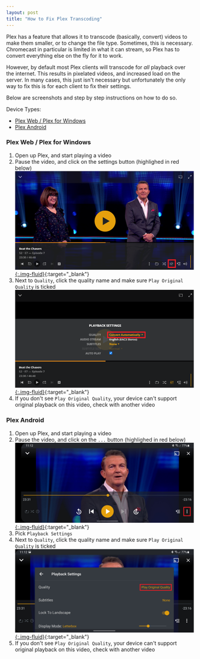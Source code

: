 ```yaml
---
layout: post
title: "How to Fix Plex Transcoding"
---
```


Plex has a feature that allows it to transcode (basically, convert) videos to make them smaller, or to change the file
type. Sometimes, this is necessary. Chromecast in particular is limited in what it can stream, so Plex has to convert
everything else on the fly for it to work.

However, by default most Plex clients will transcode for _all_ playback over the internet. This results in
pixelated videos, and increased load on the server. In many cases, this just isn't necessary but unfortunately the only
way to fix this is for each client to fix their settings.

<!--more-->

Below are screenshots and step by step instructions on how to do so.

Device Types:

- [Plex Web / Plex for Windows](#plexweb)
- [Plex Android](#plexandroid)

### <a class="anchor" name="plexweb" /> Plex Web / Plex for Windows

1. Open up Plex, and start playing a video
2. Pause the video, and click on the settings button (highlighed in red below)
   [![Screenshot showing the settings button](/assets/img/post/plex-transcode/plex-web-1.png){:.img-fluid}](/assets/img/post/plex-transcode/plex-web-1.png){:target="\_blank"}
3. Next to `Quality`, click the quality name and make sure `Play Original Quality` is ticked
   [![Screenshot showing the quality setting](/assets/img/post/plex-transcode/plex-web-2.png){:.img-fluid}](/assets/img/post/plex-transcode/plex-web-2.png){:target="\_blank"}
4. If you don't see `Play Original Quality`, your device can't support original playback on this video, check with
   another video

### <a class="anchor" name="plexandroid" /> Plex Android

1. Open up Plex, and start playing a video
2. Pause the video, and click on the `...` button (highlighed in red below)
   [![Screenshot showing the ... button](/assets/img/post/plex-transcode/plex-android-1.png){:.img-fluid}](/assets/img/post/plex-transcode/plex-android-1.png){:target="\_blank"}
3. Pick `Playback Settings`
4. Next to `Quality`, click the quality name and make sure `Play Original Quality` is ticked
   [![Screenshot showing the quality setting](/assets/img/post/plex-transcode/plex-android-2.png){:.img-fluid}](/assets/img/post/plex-transcode/plex-android-2.png){:target="\_blank"}
5. If you don't see `Play Original Quality`, your device can't support original playback on this video, check with
   another video
